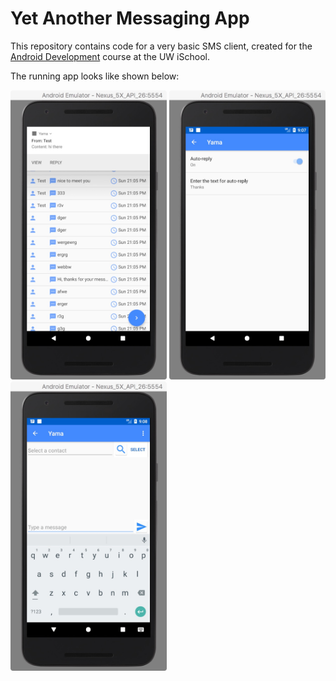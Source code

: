 # Yet Another Messaging App
This repository contains code for a very basic SMS client, created for the [Android Development](https://canvas.uw.edu/courses/1160645) course at the UW iSchool.

The running app looks like shown below:

<img src="https://github.com/yunuw/android_yama/blob/master/screenshots/screenshot1.jpg" width="250">

<img src="https://github.com/yunuw/android_yama/blob/master/screenshots/screenshot2.jpg" width="250">

<img src="https://github.com/yunuw/android_yama/blob/master/screenshots/screenshot3.jpg" width="250">
